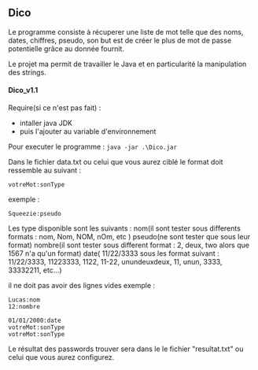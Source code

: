 ## Dico

Le programme consiste à récuperer une liste de mot telle que des noms, dates, chiffres, pseudo, son but est de créer le plus de mot de passe potentielle grâce au donnée fournit.

Le projet ma permit de travailler le Java et en particularité la manipulation des strings.

#### Dico_v1.1
Require(si ce n'est pas fait) :

- intaller java JDK
- puis l'ajouter au variable d'environnement

Pour executer le programme : `java -jar .\Dico.jar`

Dans le fichier data.txt ou celui que vous aurez ciblé le format doit ressemble au suivant :

`votreMot:sonType`

exemple :

`Squeezie:pseudo`

Les type disponible sont les suivants :
nom(il sont tester sous differents formats : nom, Nom, NOM, nOm, etc )
pseudo(ne sont tester que sous leur format)
nombre(il sont tester sous different format : 2, deux, two alors que 1567 n'a qu'un format)
date( 11/22/3333 sous les format suivant : 11/22/3333, 11223333, 1122, 11-22, unundeuxdeux, 11, unun, 3333, 33332211, etc...)

il ne doit pas avoir des lignes vides exemple :

```
Lucas:nom
12:nombre

01/01/2000:date
votreMot:sonType
votreMot:sonType
```

Le résultat des passwords trouver sera dans le le fichier "resultat.txt" ou celui que vous aurez configurez.